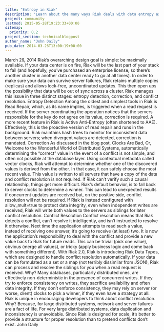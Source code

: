 ```yaml
---
title: "Entropy in Riak"
description: "Learn about the many ways Riak deals with data entropy as a distributed system."
project: community
lastmod: 2015-05-28T19:23:33+00:00
sitemap:
  priority: 0.2
project_section: technicalblogpost
author_name: "John Daily"
pub_date: 2014-03-26T13:00:19+00:00
---
```

March 26, 2014
Riak’s overarching design goal is simple: be maximally available. If your data center is on fire, Riak will be the last part of your stack to fail (and hopefully, you’ve purchased an enterprise license, so there’s another cluster in another data center ready to go at all times).
In order to make sure your data can survive server failures, Riak retains multiple copies (replicas) and allows lock-free, uncoordinated updates.
This then open ups the possibility that data will be out of sync across a cluster. Riak manages this issue in three distinct stages: entropy detection, correction, and conflict resolution.
Entropy Detection
Among the oldest and simplest tools in Riak is Read Repair, which, as its name implies, is triggered when a read request is received. If the server coordinating the operation notices that the servers responsible for the key do not agree on its value, correction is required.
A more recent feature in Riak is Active Anti-Entropy (often shortened to AAE). Effectively, this is the proactive version of read repair and runs in the background. Riak maintains hash trees to monitor for inconsistent data between servers; when divergent values are detected, correction is mandated.
Correction
As discussed in the blog post, Clocks Are Bad, Or, Welcome to the Wonderful World of Distributed Systems, automatically determining the “correct” value in the event of a conflict is not simple, and often not possible at the database layer.
Using contextual metadata called vector clocks, Riak will attempt to determine whether one of the discovered values is derived from the other. In that case, it can safely choose the most recent value. This value is written to all servers that have a copy of the data and conflict resolution is not required.
If Riak can’t verify such a causal relationship, things get more difficult.
Riak’s default behavior, is to fall back to server clocks to determine a winner. This can lead to unexpected results if concurrent updates are received but, on the positive side, conflict resolution will not be required.
If Riak is instead configured with allow\_mult=true to protect data integrity, even when independent writes are received, Riak will write both values to the servers as siblings for later conflict resolution.
Conflict Resolution
Conflict resolution means that Riak detects a conflict, can’t resolve it intelligently, and isn’t instructed to resolve it otherwise.
Next time the application attempts to read such a value, instead of receiving one answer, it’s going to receive (at least) two. It is now the application’s responsibility to deal with the conflict and provide a new value back to Riak for future reads.
This can be trivial (pick one value), obvious (merge all values), or tricky (apply business logic and come back with something different).
With Riak 2.0, Riak is introducing Riak Data Types, which are designed to handle conflict resolution automatically. If your data can be formulated as a set or a map (not terribly dissimilar from JSON), Riak can process and resolve the siblings for you when a read request is received.
Why?
Many databases, particularly distributed ones, are effectively non-deterministic in the presence of concurrent writes. If they try to enforce consistency on writes, they sacrifice availability and often data integrity. If they don’t enforce consistency, they may rely on server (or worse, client) clocks to pick a winner, if they even have a strategy at all.
Riak is unique in encouraging developers to think about conflict resolution. Why? Because, for large distributed systems, network and server failures are a fact of life. For very large distributed systems, data duplication and inconsistency is unavoidable. Since Riak is designed for scale, it’s better to provide a structure for proper resolution than to pretend conflicts don’t exist.
John Daily

